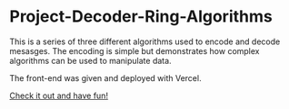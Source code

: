 # Project-Decoder-Ring-Algorithms

This is a series of three different algorithms used to encode and decode mesasges. The encoding is simple but demonstrates how complex algorithms can be used to manipulate data. 

The front-end was given and deployed with Vercel.

[Check it out and have fun!](https://project-decoder-ring-1-sandy.vercel.app/)
